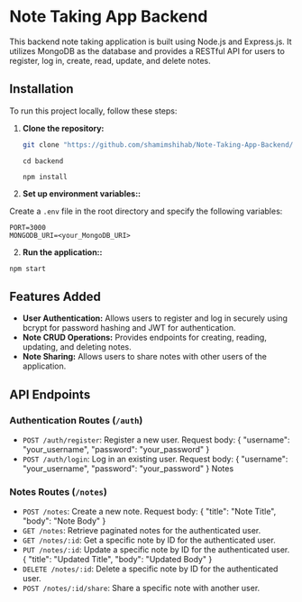 # Note Taking App Backend

This backend note taking application is built using Node.js and Express.js. It utilizes MongoDB as the database and provides a RESTful API for users to register, log in, create, read, update, and delete notes.

## Installation

To run this project locally, follow these steps:

1. **Clone the repository:**

   ```bash
   git clone "https://github.com/shamimshihab/Note-Taking-App-Backend/tree/main"
   ```

   ```
   cd backend
   ```

   ```
   npm install
   ```

2. **Set up environment variables::**

Create a `.env` file in the root directory and specify the following variables:

```plaintext
PORT=3000
MONGODB_URI=<your_MongoDB_URI>
```

2. **Run the application::**

```bash
npm start


```

## Features Added

- **User Authentication:** Allows users to register and log in securely using bcrypt for password hashing and JWT for authentication.
- **Note CRUD Operations:** Provides endpoints for creating, reading, updating, and deleting notes.
- **Note Sharing:** Allows users to share notes with other users of the application.

## API Endpoints

### Authentication Routes (`/auth`)

- `POST /auth/register`: Register a new user. Request body: { "username": "your_username", "password": "your_password" }
- `POST /auth/login`: Log in an existing user. Request body: { "username": "your_username", "password": "your_password" } Notes

### Notes Routes (`/notes`)

- `POST /notes`: Create a new note. Request body: { "title": "Note Title", "body": "Note Body" }
- `GET /notes`: Retrieve paginated notes for the authenticated user.
- `GET /notes/:id`: Get a specific note by ID for the authenticated user.
- `PUT /notes/:id`: Update a specific note by ID for the authenticated user. { "title": "Updated Title", "body": "Updated Body" }
- `DELETE /notes/:id`: Delete a specific note by ID for the authenticated user.
- `POST /notes/:id/share`: Share a specific note with another user.
